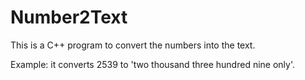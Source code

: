 # Number2Text
This is a C++ program to convert the numbers into the text.

Example: it converts 2539 to 'two thousand three hundred nine only'.

